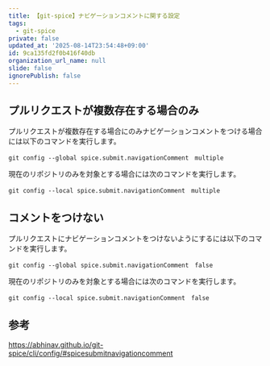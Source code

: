 ```yaml
---
title: 【git-spice】ナビゲーションコメントに関する設定
tags:
  - git-spice
private: false
updated_at: '2025-08-14T23:54:48+09:00'
id: 9ca135fd2f0b416f40db
organization_url_name: null
slide: false
ignorePublish: false
---
```

## プルリクエストが複数存在する場合のみ

プルリクエストが複数存在する場合にのみナビゲーションコメントをつける場合には以下のコマンドを実行します。

```terminal
git config --global spice.submit.navigationComment　multiple
```

現在のリポジトリのみを対象とする場合には次のコマンドを実行します。

```terminal
git config --local spice.submit.navigationComment　multiple
```

## コメントをつけない

プルリクエストにナビゲーションコメントをつけないようにするには以下のコマンドを実行します。

```terminal
git config --global spice.submit.navigationComment　false
```

現在のリポジトリのみを対象とする場合には次のコマンドを実行します。

```terminal
git config --local spice.submit.navigationComment　false
```

## 参考

https://abhinav.github.io/git-spice/cli/config/#spicesubmitnavigationcomment
